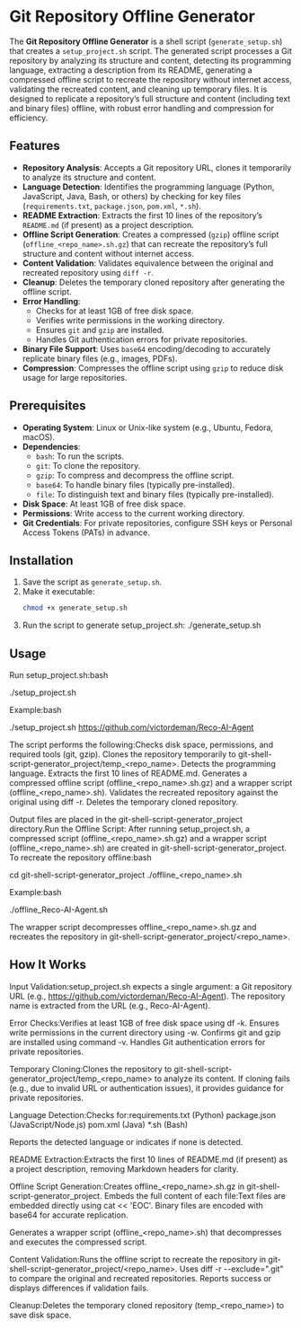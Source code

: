 # Git Repository Offline Generator

The **Git Repository Offline Generator** is a shell script (`generate_setup.sh`) that creates a `setup_project.sh` script. The generated script processes a Git repository by analyzing its structure and content, detecting its programming language, extracting a description from its README, generating a compressed offline script to recreate the repository without internet access, validating the recreated content, and cleaning up temporary files. It is designed to replicate a repository’s full structure and content (including text and binary files) offline, with robust error handling and compression for efficiency.

## Features

- **Repository Analysis**: Accepts a Git repository URL, clones it temporarily to analyze its structure and content.
- **Language Detection**: Identifies the programming language (Python, JavaScript, Java, Bash, or others) by checking for key files (`requirements.txt`, `package.json`, `pom.xml`, `*.sh`).
- **README Extraction**: Extracts the first 10 lines of the repository’s `README.md` (if present) as a project description.
- **Offline Script Generation**: Creates a compressed (`gzip`) offline script (`offline_<repo_name>.sh.gz`) that can recreate the repository’s full structure and content without internet access.
- **Content Validation**: Validates equivalence between the original and recreated repository using `diff -r`.
- **Cleanup**: Deletes the temporary cloned repository after generating the offline script.
- **Error Handling**:
  - Checks for at least 1GB of free disk space.
  - Verifies write permissions in the working directory.
  - Ensures `git` and `gzip` are installed.
  - Handles Git authentication errors for private repositories.
- **Binary File Support**: Uses `base64` encoding/decoding to accurately replicate binary files (e.g., images, PDFs).
- **Compression**: Compresses the offline script using `gzip` to reduce disk usage for large repositories.

## Prerequisites

- **Operating System**: Linux or Unix-like system (e.g., Ubuntu, Fedora, macOS).
- **Dependencies**:
  - `bash`: To run the scripts.
  - `git`: To clone the repository.
  - `gzip`: To compress and decompress the offline script.
  - `base64`: To handle binary files (typically pre-installed).
  - `file`: To distinguish text and binary files (typically pre-installed).
- **Disk Space**: At least 1GB of free disk space.
- **Permissions**: Write access to the current working directory.
- **Git Credentials**: For private repositories, configure SSH keys or Personal Access Tokens (PATs) in advance.

## Installation

1. Save the script as `generate_setup.sh`.
2. Make it executable:
   ```bash
   chmod +x generate_setup.sh
3. Run the script to generate setup_project.sh:
    ./generate_setup.sh

## Usage

Run setup_project.sh:bash

./setup_project.sh <git-repo-url>

Example:bash

./setup_project.sh https://github.com/victordeman/Reco-AI-Agent

The script performs the following:Checks disk space, permissions, and required tools (git, gzip).
Clones the repository temporarily to git-shell-script-generator_project/temp_<repo_name>.
Detects the programming language.
Extracts the first 10 lines of README.md.
Generates a compressed offline script (offline_<repo_name>.sh.gz) and a wrapper script (offline_<repo_name>.sh).
Validates the recreated repository against the original using diff -r.
Deletes the temporary cloned repository.

Output files are placed in the git-shell-script-generator_project directory.Run the Offline Script:
After running setup_project.sh, a compressed script (offline_<repo_name>.sh.gz) and a wrapper script (offline_<repo_name>.sh) are created in git-shell-script-generator_project. To recreate the repository offline:bash

cd git-shell-script-generator_project
./offline_<repo_name>.sh

Example:bash

./offline_Reco-AI-Agent.sh

The wrapper script decompresses offline_<repo_name>.sh.gz and recreates the repository in git-shell-script-generator_project/<repo_name>.

## How It Works

Input Validation:setup_project.sh expects a single argument: a Git repository URL (e.g., https://github.com/victordeman/Reco-AI-Agent).
The repository name is extracted from the URL (e.g., Reco-AI-Agent).

Error Checks:Verifies at least 1GB of free disk space using df -k.
Ensures write permissions in the current directory using -w.
Confirms git and gzip are installed using command -v.
Handles Git authentication errors for private repositories.

Temporary Cloning:Clones the repository to git-shell-script-generator_project/temp_<repo_name> to analyze its content.
If cloning fails (e.g., due to invalid URL or authentication issues), it provides guidance for private repositories.

Language Detection:Checks for:requirements.txt (Python)
package.json (JavaScript/Node.js)
pom.xml (Java)
*.sh (Bash)

Reports the detected language or indicates if none is detected.

README Extraction:Extracts the first 10 lines of README.md (if present) as a project description, removing Markdown headers for clarity.

Offline Script Generation:Creates offline_<repo_name>.sh.gz in git-shell-script-generator_project.
Embeds the full content of each file:Text files are embedded directly using cat << 'EOC'.
Binary files are encoded with base64 for accurate replication.

Generates a wrapper script (offline_<repo_name>.sh) that decompresses and executes the compressed script.

Content Validation:Runs the offline script to recreate the repository in git-shell-script-generator_project/<repo_name>.
Uses diff -r --exclude=".git" to compare the original and recreated repositories.
Reports success or displays differences if validation fails.

Cleanup:Deletes the temporary cloned repository (temp_<repo_name>) to save disk space.

